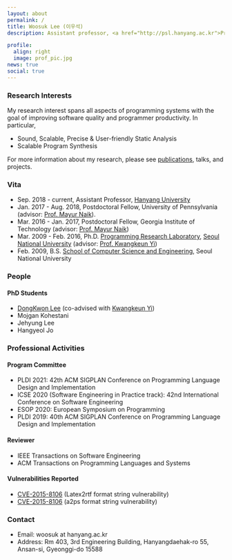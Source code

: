 ```yaml
---
layout: about
permalink: /
title: Woosuk Lee (이우석)
description: Assistant professor, <a href="http://psl.hanyang.ac.kr">Programming Systems Lab.</a>, <a href="http://sw.hanyang.ac.kr">College of Computing</a>, <a href="http://www.hanyang.ac.kr/web/eng">Hanyang University</a>

profile:
  align: right
  image: prof_pic.jpg
news: true
social: true
---
```

### Research Interests
My research interest spans all aspects of programming systems with the goal of improving software quality and programmer productivity. In particular,
* Sound, Scalable, Precise & User-friendly Static Analysis
* Scalable Program Synthesis

For more information about my research, please see [publications](publications), talks, and projects.

### Vita
* Sep. 2018 - current, Assistant Professor, <a href="http://www.hanyang.ac.kr/web/eng">Hanyang University</a>
* Jan. 2017 - Aug. 2018, Postdoctoral Fellow, University of Pennsylvania (advisor: <a href="http://cis.upenn.edu/~mhnaik">Prof. Mayur Naik</a>).
* Mar. 2016 - Jan. 2017, Postdoctoral Fellow, Georgia Institute of Technology (advisor: <a href="http://cis.upenn.edu/~mhnaik">Prof. Mayur Naik</a>)
* Mar. 2009 - Feb. 2016, Ph.D. <a href="ropas.snu.ac.kr">Programming Research Laboratory</a>,  <a href="http://en.snu.ac.kr">Seoul National University</a> (advisor: <a href="http://ropas.snu.ac.kr/~kwang">Prof. Kwangkeun Yi</a>)
* Feb. 2009, B.S. <a href="cse.snu.ac.kr/english/index.asp">School of Computer Science and Engineering</a>, Seoul National University

### People
#### PhD Students 
* <a href="http://ropas.snu.ac.kr/~dklee">DongKwon Lee</a> (co-advised with <a href="http://ropas.snu.ac.kr/~kwang">Kwangkeun Yi</a>)
* Mojgan Kohestani
* Jehyung Lee
* Hangyeol Jo


### Professional Activities
#### Program Committee 
* PLDI 2021: 42th ACM SIGPLAN Conference on Programming Language Design and Implementation
* ICSE 2020 (Software Engineering in Practice track): 42nd International Conference on Software Engineering
* ESOP 2020: European Symposium on Programming
* PLDI 2019: 40th ACM SIGPLAN Conference on Programming Language Design and Implementation

#### Reviewer 
* IEEE Transactions on Software Engineering
* ACM Transactions on Programming Languages and Systems

#### Vulnerabilities Reported
* <a href="https://cve.mitre.org/cgi-bin/cvename.cgi?name=CVE-2015-8106">CVE-2015-8106</a> (Latex2rtf format string vulnerability)
* <a href="https://cve.mitre.org/cgi-bin/cvename.cgi?name=CVE-2015-8107">CVE-2015-8106</a> (a2ps format string vulnerability)

### Contact
* Email: woosuk at hanyang.ac.kr
* Address: Rm 403, 3rd Engineering Building, Hanyangdaehak-ro 55, Ansan-si, Gyeonggi-do 15588
